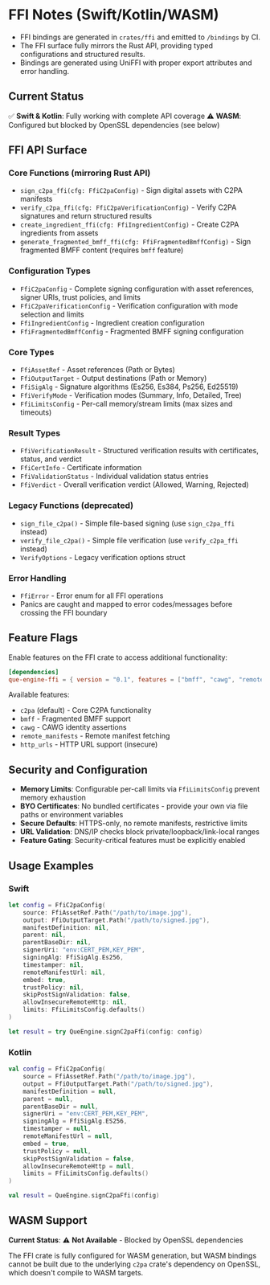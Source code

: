 # FFI Notes (Swift/Kotlin/WASM)

- FFI bindings are generated in `crates/ffi` and emitted to `/bindings` by CI.
- The FFI surface fully mirrors the Rust API, providing typed configurations and structured results.
- Bindings are generated using UniFFI with proper export attributes and error handling.

## Current Status

✅ **Swift & Kotlin**: Fully working with complete API coverage
⚠️ **WASM**: Configured but blocked by OpenSSL dependencies (see below)

## FFI API Surface

### Core Functions (mirroring Rust API)

- `sign_c2pa_ffi(cfg: FfiC2paConfig)` - Sign digital assets with C2PA manifests
- `verify_c2pa_ffi(cfg: FfiC2paVerificationConfig)` - Verify C2PA signatures and return structured results
- `create_ingredient_ffi(cfg: FfiIngredientConfig)` - Create C2PA ingredients from assets
- `generate_fragmented_bmff_ffi(cfg: FfiFragmentedBmffConfig)` - Sign fragmented BMFF content (requires `bmff` feature)

### Configuration Types

- `FfiC2paConfig` - Complete signing configuration with asset references, signer URIs, trust policies, and limits
- `FfiC2paVerificationConfig` - Verification configuration with mode selection and limits
- `FfiIngredientConfig` - Ingredient creation configuration
- `FfiFragmentedBmffConfig` - Fragmented BMFF signing configuration

### Core Types

- `FfiAssetRef` - Asset references (Path or Bytes)
- `FfiOutputTarget` - Output destinations (Path or Memory)
- `FfiSigAlg` - Signature algorithms (Es256, Es384, Ps256, Ed25519)
- `FfiVerifyMode` - Verification modes (Summary, Info, Detailed, Tree)
- `FfiLimitsConfig` - Per-call memory/stream limits (max sizes and timeouts)

### Result Types

- `FfiVerificationResult` - Structured verification results with certificates, status, and verdict
- `FfiCertInfo` - Certificate information
- `FfiValidationStatus` - Individual validation status entries
- `FfiVerdict` - Overall verification verdict (Allowed, Warning, Rejected)

### Legacy Functions (deprecated)

- `sign_file_c2pa()` - Simple file-based signing (use `sign_c2pa_ffi` instead)
- `verify_file_c2pa()` - Simple file verification (use `verify_c2pa_ffi` instead)
- `VerifyOptions` - Legacy verification options struct

### Error Handling

- `FfiError` - Error enum for all FFI operations
- Panics are caught and mapped to error codes/messages before crossing the FFI boundary

## Feature Flags

Enable features on the FFI crate to access additional functionality:

```toml
[dependencies]
que-engine-ffi = { version = "0.1", features = ["bmff", "cawg", "remote_manifests"] }
```

Available features:
- `c2pa` (default) - Core C2PA functionality
- `bmff` - Fragmented BMFF support
- `cawg` - CAWG identity assertions
- `remote_manifests` - Remote manifest fetching
- `http_urls` - HTTP URL support (insecure)

## Security and Configuration

- **Memory Limits**: Configurable per-call limits via `FfiLimitsConfig` prevent memory exhaustion
- **BYO Certificates**: No bundled certificates - provide your own via file paths or environment variables
- **Secure Defaults**: HTTPS-only, no remote manifests, restrictive limits
- **URL Validation**: DNS/IP checks block private/loopback/link-local ranges
- **Feature Gating**: Security-critical features must be explicitly enabled

## Usage Examples

### Swift
```swift
let config = FfiC2paConfig(
    source: FfiAssetRef.Path("/path/to/image.jpg"),
    output: FfiOutputTarget.Path("/path/to/signed.jpg"),
    manifestDefinition: nil,
    parent: nil,
    parentBaseDir: nil,
    signerUri: "env:CERT_PEM,KEY_PEM",
    signingAlg: FfiSigAlg.Es256,
    timestamper: nil,
    remoteManifestUrl: nil,
    embed: true,
    trustPolicy: nil,
    skipPostSignValidation: false,
    allowInsecureRemoteHttp: nil,
    limits: FfiLimitsConfig.defaults()
)

let result = try QueEngine.signC2paFfi(config: config)
```

### Kotlin
```kotlin
val config = FfiC2paConfig(
    source = FfiAssetRef.Path("/path/to/image.jpg"),
    output = FfiOutputTarget.Path("/path/to/signed.jpg"),
    manifestDefinition = null,
    parent = null,
    parentBaseDir = null,
    signerUri = "env:CERT_PEM,KEY_PEM",
    signingAlg = FfiSigAlg.ES256,
    timestamper = null,
    remoteManifestUrl = null,
    embed = true,
    trustPolicy = null,
    skipPostSignValidation = false,
    allowInsecureRemoteHttp = null,
    limits = FfiLimitsConfig.defaults()
)

val result = QueEngine.signC2paFfi(config)
```

## WASM Support

**Current Status**: ⚠️ **Not Available** - Blocked by OpenSSL dependencies

The FFI crate is fully configured for WASM generation, but WASM bindings cannot be built due to the underlying `c2pa` crate's dependency on OpenSSL, which doesn't compile to WASM targets.
